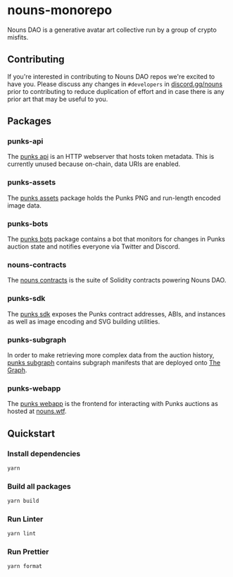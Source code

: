# nouns-monorepo

Nouns DAO is a generative avatar art collective run by a group of crypto misfits.

## Contributing

If you're interested in contributing to Nouns DAO repos we're excited to have you. Please discuss any changes in `#developers` in [discord.gg/nouns](https://discord.gg/nouns) prior to contributing to reduce duplication of effort and in case there is any prior art that may be useful to you.

## Packages

### punks-api

The [punks api](packages/punks-api) is an HTTP webserver that hosts token metadata. This is currently unused because on-chain, data URIs are enabled.

### punks-assets

The [punks assets](packages/punks-assets) package holds the Punks PNG and run-length encoded image data.

### punks-bots

The [punks bots](packages/punks-bots) package contains a bot that monitors for changes in Punks auction state and notifies everyone via Twitter and Discord.

### nouns-contracts

The [nouns contracts](packages/nouns-contracts) is the suite of Solidity contracts powering Nouns DAO.

### punks-sdk

The [punks sdk](packages/punks-sdk) exposes the Punks contract addresses, ABIs, and instances as well as image encoding and SVG building utilities.

### punks-subgraph

In order to make retrieving more complex data from the auction history, [punks subgraph](packages/punks-subgraph) contains subgraph manifests that are deployed onto [The Graph](https://thegraph.com).

### punks-webapp

The [punks webapp](packages/punks-webapp) is the frontend for interacting with Punks auctions as hosted at [nouns.wtf](https://nouns.wtf).

## Quickstart

### Install dependencies

```sh
yarn
```

### Build all packages

```sh
yarn build
```

### Run Linter

```sh
yarn lint
```

### Run Prettier

```sh
yarn format
```
